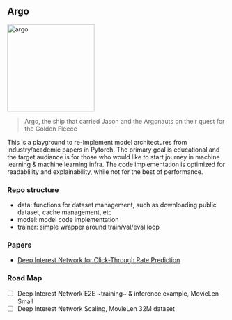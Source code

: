 ## Argo

<img src="[drawing.jpg](https://github.com/user-attachments/assets/8eb6a4c1-bbcc-486d-92a5-6c24e6e2f0be)" alt="argo" width="200"/>

> Argo, the ship that carried Jason and the Argonauts on their quest for the Golden Fleece

This is a playground to re-implement model architectures from industry/academic papers in Pytorch. The primary goal is educational and the target audiance is for those who would like to start journey in machine learning & machine learning infra. The code implementation is optimized for readablility and explainability, while not for the best of performance.

### Repo structure
- data: functions for dataset management, such as downloading public dataset, cache management, etc
- model: model code implementation
- trainer: simple wrapper around train/val/eval loop

### Papers
- [Deep Interest Network for Click-Through Rate Prediction](https://arxiv.org/abs/1706.06978)

### Road Map

- [ ] Deep Interest Network E2E ~training~ & inference example, MovieLen Small
- [ ] Deep Interest Network Scaling, MovieLen 32M dataset
